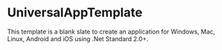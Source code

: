 # UniversalAppTemplate

This template is a blank slate to create an application for Windows, Mac, Linux, Android and iOS using .Net Standard 2.0+.
